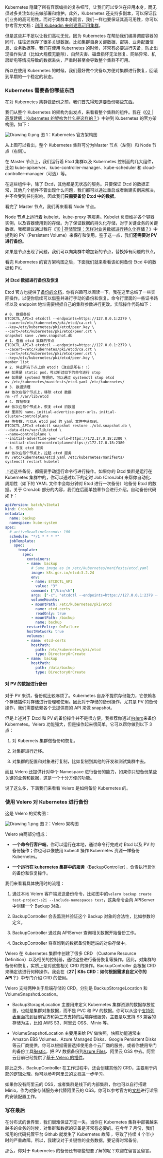 Kubernetes 隐藏了所有容器编排的复杂细节，让我们可以专注在应用本身，而无须过多关注如何去做部署和维护。此外，Kubernetes 还支持多副本，可以保证我们业务的高可用性。而对于集群本身而言，我们一样也要保证其高可用性，你可以参考官方文档：[利用 Kubeadm 来创建高可用集群](https://kubernetes.io/zh/docs/setup/production-environment/tools/kubeadm/high-availability/)。

但是这些并不足以让我们高枕无忧，因为 Kubernetes 在帮助我们编排调度容器的同时，往往还保存了很多关键数据，比如集群自身关键数据、密钥、业务配置信息、业务数据等。我们在使用 Kubernetes 的时候，非常有必要进行灾备，防止出现操作失误（比如大规模无删除）、自然灾害、磁盘损坏无法修复、网络异常、机房断电等情况导致的数据丢失，严重时甚至会导致整个集群不可用。

所以在使用 Kubernetes 的时候，我们最好做个灾备以方便对集群进行恢复，回滚到早期的一个稳定的状态。

### Kubernetes 需要备份哪些东西

在对 Kubernetes 集群做备份之前，我们首先得知道要备份哪些东西。

我们从整个 Kubernetes 的架构为出发点，来看看整个集群的组件。我在《[02 \| 高屋建瓴：Kubernetes 的架构为什么是这样的？](https://kaiwu.lagou.com/course/courseInfo.htm?courseId=447#/detail/pc?id=4519)》中讲到 Kubernetes 的官方架构图，如下：

<Image alt="Drawing 0.png" src="https://s0.lgstatic.com/i/image/M00/6B/F9/Ciqc1F-qTFCAfuayAAHPVgKdC98338.png"/>  
图 1：Kubernetes 官方架构图

从上图可以看出，整个 Kubernetes 集群可分为Master 节点（左侧）和 Node 节点（右侧）。

在 Master 节点上，我们运行着 Etcd 集群以及 Kubernetes 控制面的几大组件，比如 kube-apiserver、kube-controller-manager、kube-scheduler 和 cloud-controller-manager（可选）等。

在这些组件中，除了 Etcd，其他都是无状态的服务。只要保证 Etcd 的数据正常，其他几个组件不管出现什么问题，我们都可以通过重启或者新建实例来解决，并不会受到任何影响。因此我们**只需要备份 Etcd 中的数据**。

看完了 Master 节点，我们再来看看 Node 节点。

Node 节点上运行着 kubelet、kube-proxy 等服务。Kubelet 负责维护各个容器实例，以及容器使用到的存储。为了保证数据的持久化存储，对于关键业务的关键数据，我都建议通过我在《[10 \| 存储管理：怎样对业务数据进行持久化存储？](https://kaiwu.lagou.com/course/courseInfo.htm?courseId=447#/detail/pc?id=4527)》中提到的 PV（Persistent Volume）来保存和使用。鉴于这一点，我们**还需要对 PV 进行备份**。

如果是节点出现了问题，我们可以向集群中增加新的节点，替换掉有问题的节点。

看完 Kubernetes 的官方架构图之后，下面我们就来看看该如何备份 Etcd 中的数据和 PV。

#### 对 Etcd 数据进行备份及恢复

Etcd 官方也提供了[备份的文档](https://etcd.io/docs/v3.4.0/op-guide/recovery/)，你有兴趣可以阅读一下。我在这里总结了一些实际操作，以便你后续可以借鉴并进行手动的备份和恢复。命令行里面的一些证书路径以及 endpoint 地址需要根据自己的集群参数进行更改。实际操作代码如下：

```shell
# 0. 数据备份
ETCDCTL_API=3 etcdctl --endpoints=https://127.0.0.1:2379 \
--cacert=/etc/kubernetes/pki/etcd/ca.crt \
--key=/etc/kubernetes/pki/etcd/peer.key \
--cert=/etc/kubernetes/pki/etcd/peer.crt \
snapshot save ./new.snapshot.db
# 1. 查看 etcd 集群的节点
ETCDCTL_API=3 etcdctl --endpoints=https://127.0.0.1:2379 \ 
--cacert=/etc/kubernetes/pki/etcd/ca.crt \ 
--cert=/etc/kubernetes/pki/etcd/peer.crt \ 
--key=/etc/kubernetes/pki/etcd/peer.key \
member list
# 2. 停止所有节点上的 etcd！（注意是所有！！）
## 如果是 static pod，可以听过如下的命令进行 stop
## 如果是 systemd 管理的，可以通过 systemctl stop etcd
mv /etc/kubernetes/manifests/etcd.yaml /etc/kubernetes/
# 3. 数据清理
## 依次在每个节点上，移除 etcd 数据
rm -rf /var/lib/etcd
# 4. 数据恢复
## 依次在每个节点上，恢复 etcd 旧数据
## 里面的 name，initial-advertise-peer-urls，initial-cluster=controlplane
## 等参数，可以从 etcd pod 的 yaml 文件中获取到。
ETCDCTL_API=3 etcdctl snapshot restore ./old.snapshot.db \
--data-dir=/var/lib/etcd \
--name=controlplane \
--initial-advertise-peer-urls=https://172.17.0.18:2380 \
--initial-cluster=controlplane=https://172.17.0.18:2380
# 5. 恢复 etcd 服务
## 依次在每个节点上，拉起 etcd 服务
mv /etc/kubernetes/etcd.yaml /etc/kubernetes/manifests/
systemctl restart kubelet
```

上述这些备份，都需要手动运行命令行进行操作。如果你的 Etcd 集群是运行在 Kubernetes 集群中的，你可以通过以下的定时 Job (CronJob) 来帮你自动化、周期性（如下的 YAML 文件中会每分钟对 Etcd 进行一次备份）地备份 Etcd 的数据。关于 CronJob 部分的内容，我们在后面单独章节会进行介绍。自动备份代码如下：

```yaml
apiVersion: batch/v1beta1
kind: CronJob
metadata:
  name: backup
  namespace: kube-system
spec:
  # activeDeadlineSeconds: 100
  schedule: "*/1 * * * *"
  jobTemplate:
    spec:
      template:
        spec:
          containers:
          - name: backup
            # Same image as in /etc/kubernetes/manifests/etcd.yaml
            image: k8s.gcr.io/etcd:3.2.24
            env:
            - name: ETCDCTL_API
              value: "3"
            command: ["/bin/sh"]
            args: ["-c", "etcdctl --endpoints=https://127.0.0.1:2379 --cacert=/etc/kubernetes/pki/etcd/ca.crt --cert=/etc/kubernetes/pki/etcd/healthcheck-client.crt --key=/etc/kubernetes/pki/etcd/healthcheck-client.key snapshot save /backup/etcd-snapshot-$(date +%Y-%m-%d_%H:%M:%S_%Z).db"]
            volumeMounts:
            - mountPath: /etc/kubernetes/pki/etcd
              name: etcd-certs
              readOnly: true
            - mountPath: /backup
              name: backup
          restartPolicy: OnFailure
          hostNetwork: true
          volumes:
          - name: etcd-certs
            hostPath:
              path: /etc/kubernetes/pki/etcd
              type: DirectoryOrCreate
          - name: backup
            hostPath:
              path: /data/backup
              type: DirectoryOrCreate
```

#### 对 PV 的数据进行备份

对于 PV 来讲，备份就比较麻烦了。Kubernetes 自身不提供存储能力，它依赖各个存储插件对存储进行管理和使用。因此对于存储的备份操作，尤其是 PV 的备份操作，我们需要依赖各个云提供商的 API 来做 snapshot。

但是上述对于 Etcd 和 PV 的备份操作并不是很方便，我推荐你通过[Velero](https://github.com/vmware-tanzu/velero)来备份 Kubernetes。Velero 功能强大，但是操作起来很简单，它可以帮你做到以下 3 点：

1. 对 Kubernets 集群做备份和恢复。

2. 对集群进行迁移。

3. 对集群的配置和对象进行复制，比如复制到其他的开发和测试集群中去。

而且 Velero 还提供针对单个 Namespace 进行备份的能力，如果你只想备份某些关键的业务和数据，这是一个十分方便的功能。

说了这么多，下满我们来看看 Velero 是如何备份 Kubernetes 的。

### 使用 Velero 对 Kubernetes 进行备份

这是 Velero 的架构图：

<Image alt="Drawing 1.png" src="https://s0.lgstatic.com/i/image/M00/6C/04/CgqCHl-qTK6ADCLwAAFaThL2Fxk754.png"/>  
图 2：Velero 架构图

Velero 由两部分组成：

* **一个命令行客户端**，你可以运行在本地，通过命令行完成对 Etcd 以及 PV 的备份操作；你也可以像使用 kubectl 操作 Kubernetes 资源一样备份 Kubernetes。

* **一个运行在 kubernetes 集群中的服务**（BackupController），负责执行具体的备份和恢复操作。

我们来看看具体使用时的流程：

1. 通过本地 Velero 客户端发送备份命令，比如图中的`velero backup create test-project-s2i --include-namespaces test`，这条命令会向 APIServer 中创建一个 Backup 对象。

2. BackupController 会去监测并验证这个 Backup 对象的合法性，比如参数的定义。

3. BackupController 通过向 APIServer 查询相关数据开始备份工作。

4. BackupController 将查询到的数据备份到远端的对象存储中。

Velero 在 Kubernetes 集群中创建了很多 CRD （Custome Resource Definition）以及相关的控制器，通过这些进行备份恢复等操作。因此，对集群的备份和恢复，实质上是对这些相关 CRD 的操作。BackupController 会根据 CRD 来确定该进行何种操作。我会在《**27 \| K8s CRD：如何根据需求自定义你的 API？**》中专门介绍 CRD 的使用。

Velero 支持两种关于后端存储的 CRD，分别是 BackupStorageLocation 和 VolumeSnapshotLocation。

* BackupStorageLocation 主要用来定义 Kubernetes 集群资源的数据存放位置，也就是集群对象数据，而不是 PVC 和 PV 的数据。你可以从这个[支持列表](https://velero.io/docs/main/supported-providers/)里面找到目前官方和第三方支持的后端存储服务，主要是以支持 S3 兼容的存储为主，比如 AWS S3、阿里云 OSS、Minio 等。

* VolumeSnapshotLocation 主要用来给 PV 做快照，快照功能通常由 Amazon EBS Volumes、Azure Managed Disks、Google Persistent Disks 等云厂商提供，你可以根据需要选择使用各个云厂商的服务。或者你使用专门的备份工具[Restic](https://github.com/restic/restic)，把 PV 数据备份到[Azure Files](https://docs.microsoft.com/en-us/azure/aks/azure-files-dynamic-pv)、阿里云 OSS 中去。阿里云目前已经提供了[基于 Velero 的插件](https://github.com/AliyunContainerService/velero-plugin)。

除此之外，BackupController 在工作过程中，还会创建其他的 CRD，主要用于内部的逻辑处理。你可以参考阿里云的[文档](https://developer.aliyun.com/article/726863)进一步学习。

如果你没有阿里云的 OSS，或者集群是线下的内部集群，你也可以自行搭建 Minio，作为对象存储服务来代替阿里云的 OSS。你可以参考官方的[文档](https://velero.io/docs/main/contributions/minio/)进行详细的安装配置工作。

### 写在最后

在分布式的世界里，我们很难保证万无一失。当你在 Kubernetes 集群中部署越来越多的业务的时候，对集群和数据的灾备是非常有必要的。在今年 7 月份，我们常用的代码托管平台 Github 就发生了 Kubernetes 故障 ，导致了持续 4 个半小时的严重故障。所以，我建议对于关键性的业务数据，要记得时常备份。

那么，你对于 Kubernetes 的备份还有哪些想要了解的呢？欢迎在留言区留言。
